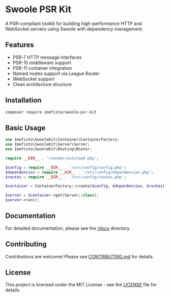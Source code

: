 # Swoole PSR Kit

A PSR-compliant toolkit for building high-performance HTTP and WebSocket servers using Swoole with dependency management.

## Features

- PSR-7 HTTP message interfaces
- PSR-15 middleware support
- PSR-11 container integration
- Named routes support via League Router
- WebSocket support
- Clean architecture structure

## Installation

```bash
composer require imefisto/swoole-psr-kit
```

## Basic Usage

```php
use Imefisto\SwooleKit\Container\ContainerFactory;
use Imefisto\SwooleKit\Server\Server;
use Imefisto\SwooleKit\Routing\Router;

require __DIR__ . '/vendor/autoload.php';

$config = require __DIR__ . '/src/config/config.php';
$dependencies = require __DIR__ . '/src/config/dependencies.php';
$routes = require __DIR__ . '/src/config/routes.php';

$container = ContainerFactory::create($config, $dependencies, $routes);

$server = $container->get(Server::class);
$server->run();
```

## Documentation

For detailed documentation, please see the [/docs](/docs) directory.

## Contributing

Contributions are welcome! Please see [CONTRIBUTING.md](CONTRIBUTING.md) for details.

## License

This project is licensed under the MIT License - see the [LICENSE](LICENSE) file for details.
